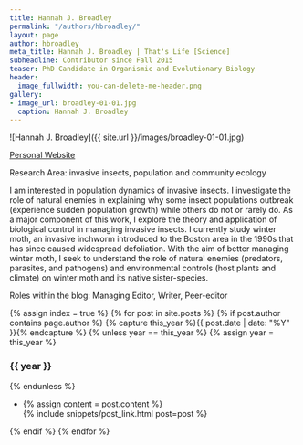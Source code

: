 ```yaml
---
title: Hannah J. Broadley
permalink: "/authors/hbroadley/"
layout: page
author: hbroadley
meta_title: Hannah J. Broadley | That's Life [Science]
subheadline: Contributor since Fall 2015
teaser: PhD Candidate in Organismic and Evolutionary Biology
header:
  image_fullwidth: you-can-delete-me-header.png
gallery:
- image_url: broadley-01-01.jpg
  caption: Hannah J. Broadley
---
```


![Hannah J. Broadley]({{ site.url }}/images/broadley-01-01.jpg)

[Personal Website](https://gpls.cns.umass.edu/oeb/directory/hannah-j.-broadley)

Research Area: invasive insects, population and community ecology

I am interested in population dynamics of invasive insects. I investigate the role of natural enemies in explaining why some insect populations outbreak (experience sudden population growth) while others do not or rarely do. As a major component of this work, I explore the theory and application of biological control in managing invasive insects. I currently study winter moth, an invasive inchworm introduced to the Boston area in the 1990s that has since caused widespread defoliation. With the aim of better managing winter moth, I seek to understand the role of natural enemies (predators, parasites, and pathogens) and environmental controls (host plants and climate) on winter moth and its native sister-species. 

Roles within the blog: Managing Editor, Writer, Peer-editor

{% assign index = true %}
{% for post in site.posts %}
{% if post.author contains page.author %}
{% capture this_year %}{{ post.date | date: "%Y" }}{% endcapture %}
{% unless year == this_year %}
{% assign year = this_year %}
<h3>{{ year }}</h3>
{% endunless %}
<ul style="list-style-type:disc">
 <li> 
 {% assign content = post.content %} 
 <article>
 {% include snippets/post_link.html post=post %}
 </article>
 </li>
</ul>
{% endif %}
{% endfor %}
